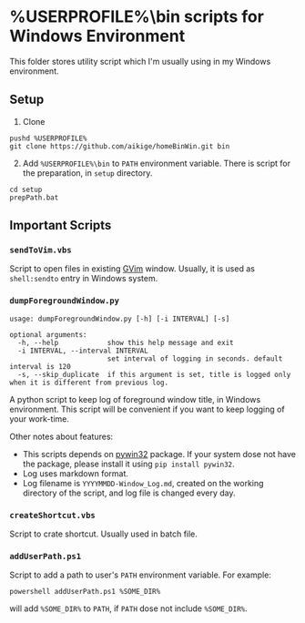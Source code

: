 %USERPROFILE%\bin scripts for Windows Environment
=================================================

This folder stores utility script which I'm usually using
in my Windows environment.

## Setup

1. Clone

```
pushd %USERPROFILE%
git clone https://github.com/aikige/homeBinWin.git bin
```

2. Add `%USERPROFILE%\bin` to `PATH` environment variable.
    There is script for the preparation, in `setup` directory.

```
cd setup
prepPath.bat
```

## Important Scripts

### `sendToVim.vbs`

Script to open files in existing [GVim](https://www.vim.org/) window.
Usually, it is used as `shell:sendto` entry in Windows system.

### `dumpForegroundWindow.py`

```
usage: dumpForegroundWindow.py [-h] [-i INTERVAL] [-s]

optional arguments:
  -h, --help            show this help message and exit
  -i INTERVAL, --interval INTERVAL
                        set interval of logging in seconds. default interval is 120
  -s, --skip_duplicate  if this argument is set, title is logged only when it is different from previous log.
```

A python script to keep log of foreground window title, in Windows environment.
This script will be convenient if you want to keep logging of your work-time.

Other notes about features:


* This scripts depends on [pywin32](https://pypi.org/project/pywin32/) package.
	If your system dose not have the package, please install it using `pip install pywin32`.
* Log uses markdown format.
* Log filename is `YYYYMMDD-Window_Log.md`,
	created on the working directory of the script,
	and log file is changed every day.

### `createShortcut.vbs`

Script to crate shortcut. Usually used in batch file.

### `addUserPath.ps1`

Script to add a path to user's `PATH` environment variable.
For example:

```
powershell addUserPath.ps1 %SOME_DIR%
```

will add `%SOME_DIR%` to `PATH`, if `PATH` dose not include `%SOME_DIR%`.
